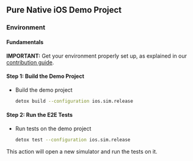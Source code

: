 ## Pure Native iOS Demo Project

### Environment

#### Fundamentals

**IMPORTANT:** Get your environment properly set up, as explained in our [contribution guide](../../docs/Guide.Contributing.md).

#### Step 1: Build the Demo Project

* Build the demo project

    ```sh
    detox build --configuration ios.sim.release
    ```

#### Step 2: Run the E2E Tests

* Run tests on the demo project

    ```sh
    detox test --configuration ios.sim.release
    ```

This action will open a new simulator and run the tests on it.
